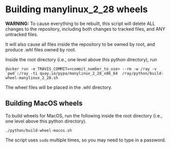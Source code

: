 # Building manylinux_2_28 wheels

**WARNING:** To cause everything to be rebuilt, this script will delete ALL changes to the
repository, including both changes to tracked files, and ANY untracked files.

It will also cause all files inside the repository to be owned by root, and
produce .whl files owned by root.

Inside the root directory (i.e., one level above this python directory), run

```
docker run -e TRAVIS_COMMIT=<commit_number_to_use> --rm -w /ray -v `pwd`:/ray -ti quay.io/pypa/manylinux_2_28_x86_64  /ray/python/build-wheel-manylinux_2_28.sh
```

The wheel files will be placed in the .whl directory.

## Building MacOS wheels

To build wheels for MacOS, run the following inside the root directory (i.e.,
one level above this python directory).

```
./python/build-wheel-macos.sh
```

The script uses `sudo` multiple times, so you may need to type in a password.
